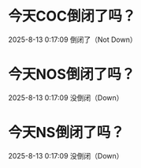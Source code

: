 # 今天COC倒闭了吗？

2025-8-13 0:17:09 倒闭了（Not Down）

# 今天NOS倒闭了吗？

2025-8-13 0:17:09 没倒闭（Down）

# 今天NS倒闭了吗？

2025-8-13 0:17:09 没倒闭（Down）

